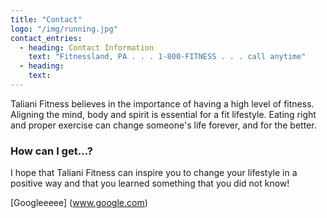 ```yaml
---
title: "Contact"
logo: "/img/running.jpg"
contact_entries:
  - heading: Contact Information
    text: "Fitnessland, PA . . . 1-800-FITNESS . . . call anytime"
  - heading:
    text: 
---
```


Taliani Fitness believes in the importance of having a high level of fitness. Aligning the mind, body and spirit is essential for a fit lifestyle. Eating right and proper exercise can change someone's life forever, and for the better.

<h3 class="f4 b lh-title mb2">How can I get…?</h3>

I hope that Taliani Fitness can inspire you to change your lifestyle in a positive way and that you learned something that you did not know!

[Googleeeee] (www.google.com)
